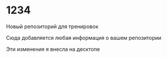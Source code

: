 # 1234
Новый репозиторий для тренировок

Сюда добавляется любая информация о вашем репозитории

Эти изменения я внесла на десктопе
